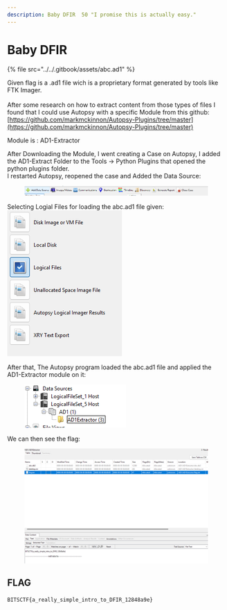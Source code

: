 ```yaml
---
description: Baby DFIR  50 "I promise this is actually easy."
---
```


# Baby DFIR

{% file src="../../.gitbook/assets/abc.ad1" %}

Given flag is a .ad1 file wich is a proprietary format generated by tools like FTK Imager.\
\
After some research on how to extract content from those types of files I found that I could use Autopsy with a specific Module from this github:\
[https://github.com/markmckinnon/Autopsy-Plugins/tree/master](https://github.com/markmckinnon/Autopsy-Plugins/tree/master)

Module is : AD1-Extractor

After Downloading the Module, I went creating a Case on Autopsy, I added the AD1-Extract Folder to the Tools -> Python Plugins that opened the python plugins folder.\
I restarted Autopsy, reopened the case and Added the Data Source:

<figure><img src="../../.gitbook/assets/image (1).png" alt=""><figcaption></figcaption></figure>

Selecting Logial Files for loading the abc.ad1 file given:\
![](<../../.gitbook/assets/image (2).png>)

After that, The Autopsy program loaded the abc.ad1 file and applied the AD1-Extractor module on it:

<figure><img src="../../.gitbook/assets/image (3).png" alt=""><figcaption></figcaption></figure>

We can then see the flag:

<figure><img src="../../.gitbook/assets/image (4).png" alt=""><figcaption></figcaption></figure>

## FLAG

```
BITSCTF{a_really_simple_intro_to_DFIR_12848a9e}
```

